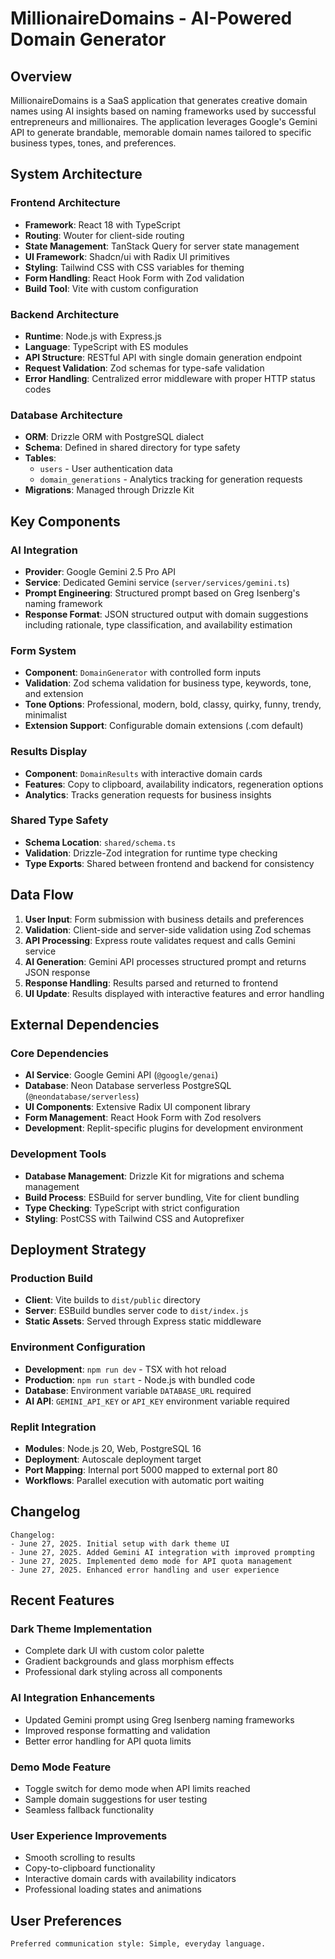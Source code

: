 # MillionaireDomains - AI-Powered Domain Generator

## Overview

MillionaireDomains is a SaaS application that generates creative domain names using AI insights based on naming frameworks used by successful entrepreneurs and millionaires. The application leverages Google's Gemini API to generate brandable, memorable domain names tailored to specific business types, tones, and preferences.

## System Architecture

### Frontend Architecture
- **Framework**: React 18 with TypeScript
- **Routing**: Wouter for client-side routing
- **State Management**: TanStack Query for server state management
- **UI Framework**: Shadcn/ui with Radix UI primitives
- **Styling**: Tailwind CSS with CSS variables for theming
- **Form Handling**: React Hook Form with Zod validation
- **Build Tool**: Vite with custom configuration

### Backend Architecture
- **Runtime**: Node.js with Express.js
- **Language**: TypeScript with ES modules
- **API Structure**: RESTful API with single domain generation endpoint
- **Request Validation**: Zod schemas for type-safe validation
- **Error Handling**: Centralized error middleware with proper HTTP status codes

### Database Architecture
- **ORM**: Drizzle ORM with PostgreSQL dialect
- **Schema**: Defined in shared directory for type safety
- **Tables**: 
  - `users` - User authentication data
  - `domain_generations` - Analytics tracking for generation requests
- **Migrations**: Managed through Drizzle Kit

## Key Components

### AI Integration
- **Provider**: Google Gemini 2.5 Pro API
- **Service**: Dedicated Gemini service (`server/services/gemini.ts`)
- **Prompt Engineering**: Structured prompt based on Greg Isenberg's naming framework
- **Response Format**: JSON structured output with domain suggestions including rationale, type classification, and availability estimation

### Form System
- **Component**: `DomainGenerator` with controlled form inputs
- **Validation**: Zod schema validation for business type, keywords, tone, and extension
- **Tone Options**: Professional, modern, bold, classy, quirky, funny, trendy, minimalist
- **Extension Support**: Configurable domain extensions (.com default)

### Results Display
- **Component**: `DomainResults` with interactive domain cards
- **Features**: Copy to clipboard, availability indicators, regeneration options
- **Analytics**: Tracks generation requests for business insights

### Shared Type Safety
- **Schema Location**: `shared/schema.ts`
- **Validation**: Drizzle-Zod integration for runtime type checking
- **Type Exports**: Shared between frontend and backend for consistency

## Data Flow

1. **User Input**: Form submission with business details and preferences
2. **Validation**: Client-side and server-side validation using Zod schemas
3. **API Processing**: Express route validates request and calls Gemini service
4. **AI Generation**: Gemini API processes structured prompt and returns JSON response
5. **Response Handling**: Results parsed and returned to frontend
6. **UI Update**: Results displayed with interactive features and error handling

## External Dependencies

### Core Dependencies
- **AI Service**: Google Gemini API (`@google/genai`)
- **Database**: Neon Database serverless PostgreSQL (`@neondatabase/serverless`)
- **UI Components**: Extensive Radix UI component library
- **Form Management**: React Hook Form with Zod resolvers
- **Development**: Replit-specific plugins for development environment

### Development Tools
- **Database Management**: Drizzle Kit for migrations and schema management
- **Build Process**: ESBuild for server bundling, Vite for client bundling
- **Type Checking**: TypeScript with strict configuration
- **Styling**: PostCSS with Tailwind CSS and Autoprefixer

## Deployment Strategy

### Production Build
- **Client**: Vite builds to `dist/public` directory
- **Server**: ESBuild bundles server code to `dist/index.js`
- **Static Assets**: Served through Express static middleware

### Environment Configuration
- **Development**: `npm run dev` - TSX with hot reload
- **Production**: `npm run start` - Node.js with bundled code
- **Database**: Environment variable `DATABASE_URL` required
- **AI API**: `GEMINI_API_KEY` or `API_KEY` environment variable required

### Replit Integration
- **Modules**: Node.js 20, Web, PostgreSQL 16
- **Deployment**: Autoscale deployment target
- **Port Mapping**: Internal port 5000 mapped to external port 80
- **Workflows**: Parallel execution with automatic port waiting

## Changelog

```
Changelog:
- June 27, 2025. Initial setup with dark theme UI
- June 27, 2025. Added Gemini AI integration with improved prompting
- June 27, 2025. Implemented demo mode for API quota management
- June 27, 2025. Enhanced error handling and user experience
```

## Recent Features

### Dark Theme Implementation
- Complete dark UI with custom color palette
- Gradient backgrounds and glass morphism effects
- Professional dark styling across all components

### AI Integration Enhancements
- Updated Gemini prompt using Greg Isenberg naming frameworks
- Improved response formatting and validation
- Better error handling for API quota limits

### Demo Mode Feature
- Toggle switch for demo mode when API limits reached
- Sample domain suggestions for user testing
- Seamless fallback functionality

### User Experience Improvements
- Smooth scrolling to results
- Copy-to-clipboard functionality
- Interactive domain cards with availability indicators
- Professional loading states and animations

## User Preferences

```
Preferred communication style: Simple, everyday language.
```